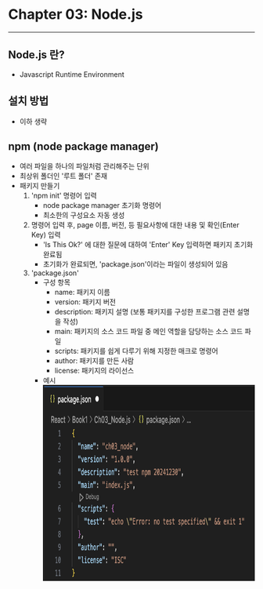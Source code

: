 # Chapter 03: Node.js

<hr/>

## Node.js 란? 
- Javascript Runtime Environment<br/>

## 설치 방법
- 이하 생략<br/>

## npm (node package manager)
- 여러 파일을 하나의 파일처럼 관리해주는 단위<br/>
- 최상위 폴더인 '루트 폴더' 존재<br/>
- 패키지 만들기<br/>
    1. 'npm init' 명령어 입력<br/>
        + node package manager 초기화 명령어<br/>
        + 최소한의 구성요소 자동 생성<br/>
    2. 명령어 입력 후, page 이름, 버전, 등 필요사항에 대한 내용 및 확인(Enter Key) 입력<br/>
        + 'Is This Ok?' 에 대한 질문에 대하여 'Enter' Key 입력하면 패키지 초기화 완료됨<br/>
        + 초기화가 완료되면, 'package.json'이라는 파일이 생성되어 있음<br/>
    3. 'package.json'  
        * 구성 항목<br/>
            + name: 패키지 이름<br/>
            + version: 패키지 버전<br/>
            + description: 패키지 설명 (보통 패키지를 구성한 프로그램 관련 설명을 작성)<br/>
            + main: 패키지의 소스 코드 파일 중 메인 역할을 담당하는 소스 코드 파일<br/>
            + scripts: 패키지를 쉽게 다루기 위해 지정한 매크로 명령어<br/>
            + author: 패키지를 만든 사람<br/>
            + license: 패키지의 라이선스<br/>
        * 예시<br/>
            <img src="./ex_packagejson_conf.png" width="600" height="400"/>
            